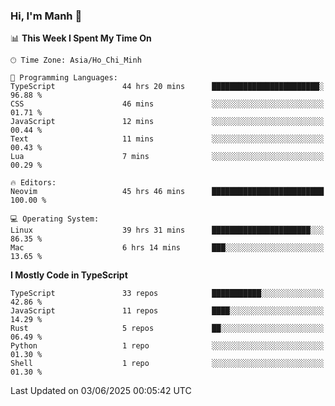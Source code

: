 ### Hi, I'm Manh 👋

<!--START_SECTION:waka-->
📊 **This Week I Spent My Time On** 

```text
🕑︎ Time Zone: Asia/Ho_Chi_Minh

💬 Programming Languages: 
TypeScript               44 hrs 20 mins      ████████████████████████░   96.88 % 
CSS                      46 mins             ░░░░░░░░░░░░░░░░░░░░░░░░░   01.71 % 
JavaScript               12 mins             ░░░░░░░░░░░░░░░░░░░░░░░░░   00.44 % 
Text                     11 mins             ░░░░░░░░░░░░░░░░░░░░░░░░░   00.43 % 
Lua                      7 mins              ░░░░░░░░░░░░░░░░░░░░░░░░░   00.29 % 

🔥 Editors: 
Neovim                   45 hrs 46 mins      █████████████████████████   100.00 % 

💻 Operating System: 
Linux                    39 hrs 31 mins      ██████████████████████░░░   86.35 % 
Mac                      6 hrs 14 mins       ███░░░░░░░░░░░░░░░░░░░░░░   13.65 % 
```

**I Mostly Code in TypeScript** 

```text
TypeScript               33 repos            ███████████░░░░░░░░░░░░░░   42.86 % 
JavaScript               11 repos            ████░░░░░░░░░░░░░░░░░░░░░   14.29 % 
Rust                     5 repos             ██░░░░░░░░░░░░░░░░░░░░░░░   06.49 % 
Python                   1 repo              ░░░░░░░░░░░░░░░░░░░░░░░░░   01.30 % 
Shell                    1 repo              ░░░░░░░░░░░░░░░░░░░░░░░░░   01.30 % 
```




 Last Updated on 03/06/2025 00:05:42 UTC
<!--END_SECTION:waka-->
